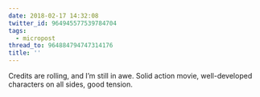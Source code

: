```yaml
---
date: 2018-02-17 14:32:08
twitter_id: 964945577539784704
tags:
  - micropost
thread_to: 964884794747314176
title: ''
---
```


Credits are rolling, and I’m still in awe. Solid action movie, well-developed characters on all sides, good tension.
